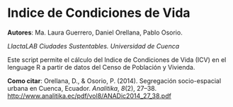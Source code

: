 # Indice de Condiciones de Vida

**Autores**: Ma. Laura Guerrero, Daniel Orellana, Pablo Osorio.

*LlactaLAB Ciudades Sustentables. Universidad de Cuenca*

Este script permite el cálculo del Indice de Condiciones de Vida (ICV) en el lenguage R a partir de datos del Censo de Población y Vivienda.

**Como citar**: Orellana, D., & Osorio, P. (2014). Segregación socio-espacial urbana en Cuenca, Ecuador. *Analitika*, *8*(2), 27–38. <http://www.analitika.ec/pdf/vol8/ANADic2014_27_38.pdf>
